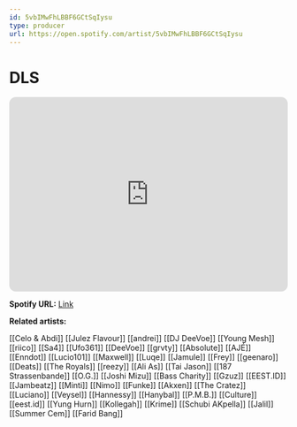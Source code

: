 ```yaml
---
id: 5vbIMwFhLBBF6GCtSqIysu
type: producer
url: https://open.spotify.com/artist/5vbIMwFhLBBF6GCtSqIysu
---
```

# DLS

<iframe style="border-radius:12px" src="https://open.spotify.com/embed/artist/5vbIMwFhLBBF6GCtSqIysu" width="100%" height="352" frameBorder="0" allowfullscreen="" allow="autoplay; clipboard-write; encrypted-media; fullscreen; picture-in-picture" loading="lazy"></iframe>

**Spotify URL:** [Link](https://open.spotify.com/artist/5vbIMwFhLBBF6GCtSqIysu)

**Related artists:**

[[Celo & Abdi]]
[[Julez Flavour]]
[[andrei]]
[[DJ DeeVoe]]
[[Young Mesh]]
[[riico]]
[[Sa4]]
[[Ufo361]]
[[DeeVoe]]
[[grvty]]
[[Absolute]]
[[AJÉ]]
[[Enndot]]
[[Lucio101]]
[[Maxwell]]
[[Luqe]]
[[Jamule]]
[[Frey]]
[[geenaro]]
[[Deats]]
[[The Royals]]
[[reezy]]
[[Ali As]]
[[Tai Jason]]
[[187 Strassenbande]]
[[O.G.]]
[[Joshi Mizu]]
[[Bass Charity]]
[[Gzuz]]
[[EEST.ID]]
[[Jambeatz]]
[[Minti]]
[[Nimo]]
[[Funke]]
[[Akxen]]
[[The Cratez]]
[[Luciano]]
[[Veysel]]
[[Hannessy]]
[[Hanybal]]
[[P.M.B.]]
[[Culture]]
[[eest.id]]
[[Yung Hurn]]
[[Kollegah]]
[[Krime]]
[[Schubi AKpella]]
[[Jalil]]
[[Summer Cem]]
[[Farid Bang]]
